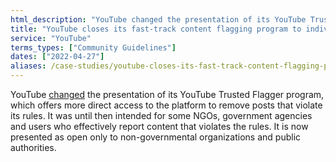 ```yaml
---
html_description: "YouTube changed the presentation of its YouTube Trusted Flagger program."
title: "YouTube closes its fast-track content flagging program to individuals"
service: "YouTube"
terms_types: ["Community Guidelines"]
dates: ["2022-04-27"]
aliases: /case-studies/youtube-closes-its-fast-track-content-flagging-program-to-individuals
---
```


YouTube <a target="_blank" rel="noopener" href="https://github.com/OpenTermsArchive/france-elections-versions/commit/31605bd7408cdfe8c6362aa81ffa1d65a81dc2d8#diff-9c397c37c7e78e06148eed3f044d003da8f001e9149d65f3a08bbfdca997d612L103">changed</a> the presentation of its YouTube Trusted Flagger program, which offers more direct access to the platform to remove posts that violate its rules. It was until then intended for some NGOs, government agencies and users who effectively report content that violates the rules. It is now presented as open only to non-governmental organizations and public authorities.
